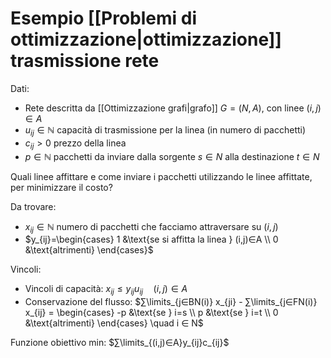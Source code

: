 # Esempio [[Problemi di ottimizzazione|ottimizzazione]] trasmissione rete

Dati:
- Rete descritta da [[Ottimizzazione grafi|grafo]] $G=(N,A)$, con linee $(i,j)∈A$
- $u_{ij}∈ℕ$ capacità di trasmissione per la linea (in numero di pacchetti)
- $c_{ij}>0$ prezzo della linea
- $p∈ℕ$ pacchetti da inviare dalla sorgente $s∈N$ alla destinazione $t∈N$

Quali linee affittare e come inviare i pacchetti utilizzando le linee affittate, per minimizzare il costo?

Da trovare:
- $x_{ij}∈ℕ$ numero di pacchetti che facciamo attraversare su $(i,j)$
- $y_{ij}=\begin{cases} 1 &\text{se si affitta la linea } (i,j)∈A \\ 0 &\text{altrimenti} \end{cases}$

Vincoli:
- Vincoli di capacità: $x_{ij}≤y_{ij}u_{ij} \quad (i,j)∈A$
- Conservazione del flusso: $∑\limits_{j∈BN(i)} x_{ji} - ∑\limits_{j∈FN(i)} x_{ij} = \begin{cases} -p &\text{se } i=s \\ p &\text{se } i=t \\ 0 &\text{altrimenti} \end{cases} \quad i ∈ N$

Funzione obiettivo min: $∑\limits_{(i,j)∈A}y_{ij}c_{ij}$
